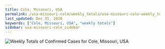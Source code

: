 ```yaml
---
title: Cole, Missouri, USA
permalink: /usa-missouri-cole/weekly_totals/usa-missouri-cole-weekly_totals.html
last_updated: Dec 31, 2020
keywords: ["Cole, Missouri, USA", "weekly totals"]
sidebar: usa-missouri-cole_sidebar
---
```


![Weekly Totals of Confirmed Cases for Cole, Missouri, USA](/covid_tracker/images/graphs/usa-missouri-cole-weekly_totals_graph.png)
